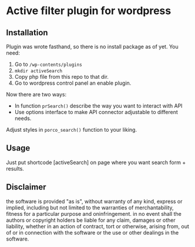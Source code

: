 # Active filter plugin for wordpress

## Installation
Plugin was wrote fasthand, so there is no install package as of yet.
You need:
 1. Go to `/wp-contents/plugins`
 2. `mkdir activeSearch`
 3. Copy php file from this repo to that dir.
 4. Go to wordpress control panel an enable plugin.
 
 Now there are two ways:
 - In function `prSearch()` describe the way you want to interact with API
 - Use options interface to make API connector adjustable to different needs.
 
 Adjust styles in `porco_search()` function to your liking.
 
 ## Usage
 Just put shortcode [activeSearch] on page where you want search form + results.
 
## Disclaimer
the software is provided "as is", without warranty of any kind, express or implied, including but not limited to the warranties of merchantability, fitness for a particular purpose and oninfringement. in no event shall the authors or copyright holders be liable for any claim, damages or other liability, whether in an action of contract, tort or otherwise, arising from, out of or in connection with the software or the use or other dealings in the software.
